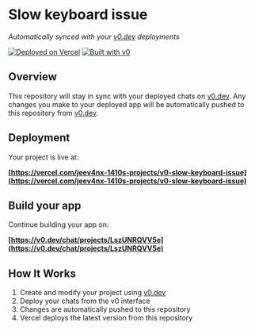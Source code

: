# Slow keyboard issue

*Automatically synced with your [v0.dev](https://v0.dev) deployments*

[![Deployed on Vercel](https://img.shields.io/badge/Deployed%20on-Vercel-black?style=for-the-badge&logo=vercel)](https://vercel.com/jeev4nx-1410s-projects/v0-slow-keyboard-issue)
[![Built with v0](https://img.shields.io/badge/Built%20with-v0.dev-black?style=for-the-badge)](https://v0.dev/chat/projects/LszUNRQVV5e)

## Overview

This repository will stay in sync with your deployed chats on [v0.dev](https://v0.dev).
Any changes you make to your deployed app will be automatically pushed to this repository from [v0.dev](https://v0.dev).

## Deployment

Your project is live at:

**[https://vercel.com/jeev4nx-1410s-projects/v0-slow-keyboard-issue](https://vercel.com/jeev4nx-1410s-projects/v0-slow-keyboard-issue)**

## Build your app

Continue building your app on:

**[https://v0.dev/chat/projects/LszUNRQVV5e](https://v0.dev/chat/projects/LszUNRQVV5e)**

## How It Works

1. Create and modify your project using [v0.dev](https://v0.dev)
2. Deploy your chats from the v0 interface
3. Changes are automatically pushed to this repository
4. Vercel deploys the latest version from this repository
